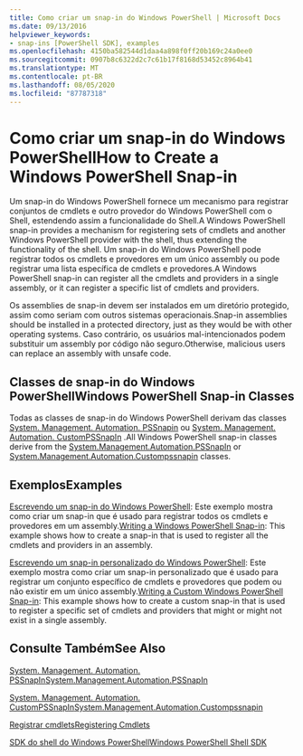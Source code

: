 ```yaml
---
title: Como criar um snap-in do Windows PowerShell | Microsoft Docs
ms.date: 09/13/2016
helpviewer_keywords:
- snap-ins [PowerShell SDK], examples
ms.openlocfilehash: 4150ba582544d1daa4a898f0ff20b169c24a0ee0
ms.sourcegitcommit: 0907b8c6322d2c7c61b17f8168d53452c8964b41
ms.translationtype: MT
ms.contentlocale: pt-BR
ms.lasthandoff: 08/05/2020
ms.locfileid: "87787318"
---
```

# <a name="how-to-create-a-windows-powershell-snap-in"></a><span data-ttu-id="8ce47-102">Como criar um snap-in do Windows PowerShell</span><span class="sxs-lookup"><span data-stu-id="8ce47-102">How to Create a Windows PowerShell Snap-in</span></span>

<span data-ttu-id="8ce47-103">Um snap-in do Windows PowerShell fornece um mecanismo para registrar conjuntos de cmdlets e outro provedor do Windows PowerShell com o Shell, estendendo assim a funcionalidade do Shell.</span><span class="sxs-lookup"><span data-stu-id="8ce47-103">A Windows PowerShell snap-in provides a mechanism for registering sets of cmdlets and another Windows PowerShell provider with the shell, thus extending the functionality of the shell.</span></span> <span data-ttu-id="8ce47-104">Um snap-in do Windows PowerShell pode registrar todos os cmdlets e provedores em um único assembly ou pode registrar uma lista específica de cmdlets e provedores.</span><span class="sxs-lookup"><span data-stu-id="8ce47-104">A Windows PowerShell snap-in can register all the cmdlets and providers in a single assembly, or it can register a specific list of cmdlets and providers.</span></span>

<span data-ttu-id="8ce47-105">Os assemblies de snap-in devem ser instalados em um diretório protegido, assim como seriam com outros sistemas operacionais.</span><span class="sxs-lookup"><span data-stu-id="8ce47-105">Snap-in assemblies should be installed in a protected directory, just as they would be with other operating systems.</span></span> <span data-ttu-id="8ce47-106">Caso contrário, os usuários mal-intencionados podem substituir um assembly por código não seguro.</span><span class="sxs-lookup"><span data-stu-id="8ce47-106">Otherwise, malicious users can replace an assembly with unsafe code.</span></span>

## <a name="windows-powershell-snap-in-classes"></a><span data-ttu-id="8ce47-107">Classes de snap-in do Windows PowerShell</span><span class="sxs-lookup"><span data-stu-id="8ce47-107">Windows PowerShell Snap-in Classes</span></span>

<span data-ttu-id="8ce47-108">Todas as classes de snap-in do Windows PowerShell derivam das classes [System. Management. Automation. PSSnapin](/dotnet/api/System.Management.Automation.PSSnapIn) ou [System. Management. Automation. CustomPSSnapIn](/dotnet/api/System.Management.Automation.CustomPSSnapIn) .</span><span class="sxs-lookup"><span data-stu-id="8ce47-108">All Windows PowerShell snap-in classes derive from the [System.Management.Automation.PSSnapIn](/dotnet/api/System.Management.Automation.PSSnapIn) or [System.Management.Automation.Custompssnapin](/dotnet/api/System.Management.Automation.CustomPSSnapIn) classes.</span></span>

## <a name="examples"></a><span data-ttu-id="8ce47-109">Exemplos</span><span class="sxs-lookup"><span data-stu-id="8ce47-109">Examples</span></span>

<span data-ttu-id="8ce47-110">[Escrevendo um snap-in do Windows PowerShell](./writing-a-windows-powershell-snap-in.md): Este exemplo mostra como criar um snap-in que é usado para registrar todos os cmdlets e provedores em um assembly.</span><span class="sxs-lookup"><span data-stu-id="8ce47-110">[Writing a Windows PowerShell Snap-in](./writing-a-windows-powershell-snap-in.md): This example shows how to create a snap-in that is used to register all the cmdlets and providers in an assembly.</span></span>

<span data-ttu-id="8ce47-111">[Escrevendo um snap-in personalizado do Windows PowerShell](./writing-a-custom-windows-powershell-snap-in.md): Este exemplo mostra como criar um snap-in personalizado que é usado para registrar um conjunto específico de cmdlets e provedores que podem ou não existir em um único assembly.</span><span class="sxs-lookup"><span data-stu-id="8ce47-111">[Writing a Custom Windows PowerShell Snap-in](./writing-a-custom-windows-powershell-snap-in.md): This example shows how to create a custom snap-in that is used to register a specific set of cmdlets and providers that might or might not exist in a single assembly.</span></span>

## <a name="see-also"></a><span data-ttu-id="8ce47-112">Consulte Também</span><span class="sxs-lookup"><span data-stu-id="8ce47-112">See Also</span></span>

[<span data-ttu-id="8ce47-113">System. Management. Automation. PSSnapIn</span><span class="sxs-lookup"><span data-stu-id="8ce47-113">System.Management.Automation.PSSnapIn</span></span>](/dotnet/api/System.Management.Automation.PSSnapIn)

[<span data-ttu-id="8ce47-114">System. Management. Automation. CustomPSSnapIn</span><span class="sxs-lookup"><span data-stu-id="8ce47-114">System.Management.Automation.Custompssnapin</span></span>](/dotnet/api/System.Management.Automation.CustomPSSnapIn)

[<span data-ttu-id="8ce47-115">Registrar cmdlets</span><span class="sxs-lookup"><span data-stu-id="8ce47-115">Registering Cmdlets</span></span>](./registering-cmdlets.md)

[<span data-ttu-id="8ce47-116">SDK do shell do Windows PowerShell</span><span class="sxs-lookup"><span data-stu-id="8ce47-116">Windows PowerShell Shell SDK</span></span>](../windows-powershell-reference.md)
